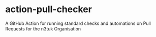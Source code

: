 # action-pull-checker
A GitHub Action for running standard checks and automations on Pull Requests for the n3tuk Organisation
